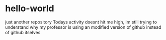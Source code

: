 # hello-world
just another repository
Todays activity doesnt hit me high, im still trying to understand why my professor is using an modified version of github instead of github itselves
